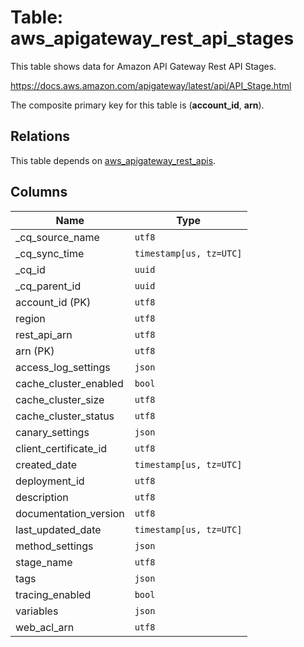 # Table: aws_apigateway_rest_api_stages

This table shows data for Amazon API Gateway Rest API Stages.

https://docs.aws.amazon.com/apigateway/latest/api/API_Stage.html

The composite primary key for this table is (**account_id**, **arn**).

## Relations

This table depends on [aws_apigateway_rest_apis](aws_apigateway_rest_apis).

## Columns

| Name          | Type          |
| ------------- | ------------- |
|_cq_source_name|`utf8`|
|_cq_sync_time|`timestamp[us, tz=UTC]`|
|_cq_id|`uuid`|
|_cq_parent_id|`uuid`|
|account_id (PK)|`utf8`|
|region|`utf8`|
|rest_api_arn|`utf8`|
|arn (PK)|`utf8`|
|access_log_settings|`json`|
|cache_cluster_enabled|`bool`|
|cache_cluster_size|`utf8`|
|cache_cluster_status|`utf8`|
|canary_settings|`json`|
|client_certificate_id|`utf8`|
|created_date|`timestamp[us, tz=UTC]`|
|deployment_id|`utf8`|
|description|`utf8`|
|documentation_version|`utf8`|
|last_updated_date|`timestamp[us, tz=UTC]`|
|method_settings|`json`|
|stage_name|`utf8`|
|tags|`json`|
|tracing_enabled|`bool`|
|variables|`json`|
|web_acl_arn|`utf8`|